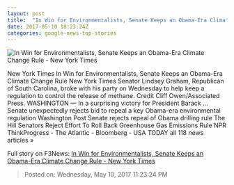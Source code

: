 ```yaml
---
layout: post
title:  "In Win for Environmentalists, Senate Keeps an Obama-Era Climate Change Rule - New York Times"
date: 2017-05-10 18:23:24Z
categories: google-news-top-stories
---
```


![In Win for Environmentalists, Senate Keeps an Obama-Era Climate Change Rule - New York Times](https://static01.nyt.com/images/2017/05/10/briefing/10climate/10climate-facebookJumbo.jpg)

New York Times In Win for Environmentalists, Senate Keeps an Obama-Era Climate Change Rule New York Times Senator Lindsey Graham, Republican of South Carolina, broke with his party on Wednesday to help keep a regulation to control the release of methane. Credit Cliff Owen/Associated Press. WASHINGTON — In a surprising victory for President Barack ... Senate unexpectedly rejects bid to repeal a key Obama-era environmental regulation Washington Post Senate rejects repeal of Obama drilling rule The Hill Senators Reject Effort To Roll Back Greenhouse Gas Emissions Rule NPR ThinkProgress - The Atlantic - Bloomberg - USA TODAY all 118 news articles »


Full story on F3News: [In Win for Environmentalists, Senate Keeps an Obama-Era Climate Change Rule - New York Times](http://www.f3nws.com/n/Jnrf2E)

> Posted on: Wednesday, May 10, 2017 11:23:24 PM
